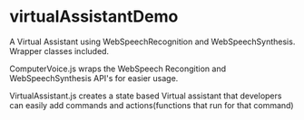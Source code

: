 # virtualAssistantDemo
A Virtual Assistant using WebSpeechRecognition and WebSpeechSynthesis. Wrapper classes included.

ComputerVoice.js wraps the WebSpeech Recongition and WebSpeechSynthesis API's for easier usage.

VirtualAssistant.js creates a state based Virtual assistant that developers can easily add commands and actions(functions that run for that command)
